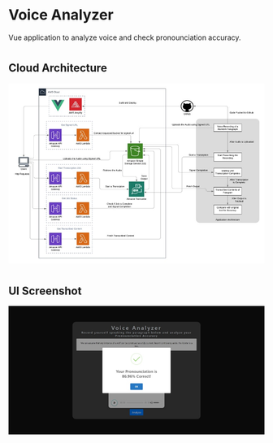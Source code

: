 # Voice Analyzer

Vue application to analyze voice and check pronounciation accuracy.

#
## Cloud Architecture
![Object Model](src/assets/CloudArchitecture.jpg)

#
## UI Screenshot
![Object Model](src/assets/UI.jpg)
